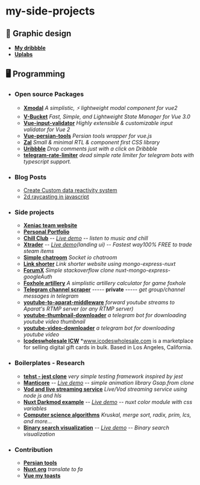 # my-side-projects

## 🎈 Graphic design

- **[My dribbble](https://dribbble.com/mediv0)**
- **[Uplabs](https://www.uplabs.com/mediv0)**

## 🖥️ Programming

- ### Open source Packages
    - **[Xmodal](https://github.com/mediv0/xmodal)** *A simplistic, ⚡ lightweight modal component for vue2*
    - **[V-Bucket](https://github.com/mediv0/v-bucket)** *Fast, Simple, and Lightweight State Manager for Vue 3.0*
    - **[Vue-input-validator](https://github.com/mediv0/vue-input-validator)** *Highly extensible & customizable input validator for Vue 2*
    - **[Vue-persian-tools](https://github.com/persian-tools/vue-persian-tools)** *Persian tools wrapper for vue.js*
    - **[Zal](https://github.com/mediv0/zal)** *Small & minimal RTL & component first CSS library*
    - **[Uribbble](https://github.com/mediv0/Uribbble)** *Drop comments just with a click on Dribbble*
    - **[telegram-rate-limiter](https://github.com/mediv0/telegram-rate-limiter)** *dead simple rate limiter for telegram bots with typescript support.*

- ### Blog Posts
    - [Create Custom data reactivity system](https://mediv.vercel.app/blog/data-reactivity-in-javascript)
    - [2d raycasting in javascript](https://mediv.vercel.app/blog/raycasting-in-javascript)

- ### Side projects
    - **[Xeniac team website](https://xeniac.ir/)**
    - **[Personal Portfolio](https://mahdi.wtf/)**
    - **[Chill Club](https://github.com/mediv0/chill-club)** -- *[Live demo](https://chill-club.vercel.app/)* -- *listen to music and chill*
    - **[Xtrader](https://mediv0.github.io/xtrader/)** -- *[Live demo](https://mediv0.github.io/xtrader/)(landing ui)* -- *Fastest way100% FREE to trade steam items*
    - **[Simple chatroom](https://github.com/mediv0/simple-chatroom)** *Socket io chatroom*
    - **[Link shorter](https://github.com/mediv0/link-shorter)** *Link shorter website using mongo-express-nuxt*
    - **[ForumX](https://github.com/mediv0/forumX)** *Simple stackoverflow clone nuxt-mongo-express-googleAuth*
    - **[Foxhole artillery](https://github.com/XeniacDev/FoxholeArtillery-Windows)** *A simplistic artillery calculator for game foxhole*
    - **[Telegram channel scraper]()** ----- **private** ----- *get group/channel messages in telegram*
    - **[youtube-to-aparat-middleware](https://github.com/mediv0/youtube-to-aparat-middleware)** *forward youtube streams to Aparat's RTMP server (or any RTMP server)*
    - **[youtube-thumbnail-downloader](https://github.com/mediv0/telegram-thumbnail-bot/tree/master)** *a telegram bot for downloading youtube video thumbnail*
    - **[youtube-video-downloader](https://github.com/mediv0/youtube-downloader-telegram-bot/tree/master)** *a telegram bot for downloading youtube video*
    - **[Icodeswholesale ICW]([https://github.com/mediv0/youtube-downloader-telegram-bot/tree/master](https://icodeswholesale.com/))** *www.icodeswholesale.com is a marketplace for selling digital gift cards in bulk. Based in Los Angeles, California. 
  
 
- ### Boilerplates - Research
    - **[tehst - jest clone](https://github.com/mediv0/jest-clone)** *very simple testing framework inspired by jest*
    - **[Manticore](https://github.com/mediv0/Manticore)** -- *[Live demo](https://codesandbox.io/s/gallant-platform-5g873?file=/index.html)* -- *simple animation library Gsap.from clone*
    - **[Vod and live streaming service](https://github.com/mediv0/vod-live-stream-ffmpeg-example)** *Live/Vod streaming service using node js and hls*
    - **[Nuxt Darkmod example](https://github.com/mediv0/nuxt-color-module-example)** -- *[Live demo](https://mediv0.github.io/nuxt-color-module-example/)* -- *nuxt color module with css variables*
    - **[Computer science algorithms](https://github.com/mediv0/computer-science-algorithms-list)** *Kruskal, merge sort, radix, prim, lcs, and more...*
    - **[Binary search visualization](https://github.com/mediv0/binary-search-visualization)** -- *[Live demo](https://mediv0.github.io/binary-search-visualization/)* -- *Binary search visualization*

- ### Contribution
    - **[Persian tools](https://github.com/persian-tools/persian-tools)**
    - **[Nuxt.org](https://github.com/nuxt/nuxtjs.org)** *translate to fa*
    - **[Vue my toasts](https://github.com/vuegems/vue-my-toasts)**

